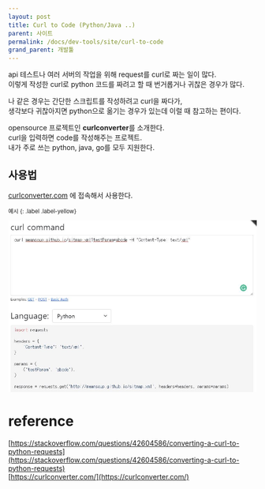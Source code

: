 ```yaml
---
layout: post
title: Curl to Code (Python/Java ..)
parent: 사이트
permalink: /docs/dev-tools/site/curl-to-code
grand_parent: 개발툴
---
```


api 테스트나 여러 서버의 작업을 위해 request를 curl로 짜는 일이 많다.  
이렇게 작성한 curl로 python 코드를 짜려고 할 때 번거롭거나 귀찮은 경우가 많다.  

나 같은 경우는 간단한 스크립트를 작성하려고 curl을 짜다가,  
생각보다 귀찮아지면 python으로 옮기는 경우가 있는데 이럴 때 참고하는 편이다.

opensource 프로젝트인 **curlconverter**를 소개한다.  
curl을 입력하면 code를 작성해주는 프로젝트.  
내가 주로 쓰는 python, java, go를 모두 지원한다.  

## 사용법

[curlconverter.com](https://curlconverter.com/#python) 에 접속해서 사용한다.  

<div class="code-example" markdown="1" style="font-size: 0.8em">
예시
{: .label .label-yellow}  

![curlconverter](/images/post/tips/curl-converter.JPG)
</div>

# reference

[https://stackoverflow.com/questions/42604586/converting-a-curl-to-python-requests](https://stackoverflow.com/questions/42604586/converting-a-curl-to-python-requests)  
[https://curlconverter.com/](https://curlconverter.com/)  